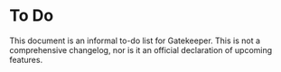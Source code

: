 # To Do

This document is an informal to-do list for Gatekeeper. This is not a comprehensive changelog, nor is it an official declaration of upcoming features.
